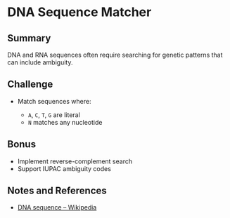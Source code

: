 # DNA Sequence Matcher

## Summary

DNA and RNA sequences often require searching for genetic patterns that can include ambiguity.

## Challenge

- Match sequences where:

  - `A`, `C`, `T`, `G` are literal
  - `N` matches any nucleotide

## Bonus

- Implement reverse-complement search
- Support IUPAC ambiguity codes

## Notes and References

- [DNA sequence – Wikipedia](https://en.wikipedia.org/wiki/Nucleic_acid_sequence)

